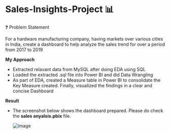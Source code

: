 # Sales-Insights-Project 📊
❓ Problem Statement

For a hardware manufacturing company, having markets over various cities in India, create a dashboard to help analyze the sales trend for over a period from 2017 to 2019

**My Approach**
* Extracted relavant data from MySQL after doing EDA using SQL
* Loaded the extracted .sql file into Power BI and did Data Wrangling
* As part of EDA, created a Measure table in Power BI to consolidate the Key Measure created. Finally, visualized the findings in a clear and concise Dashboard

**Result**
* The screenshot below shows the dashboard prepared. Please do check the **sales anyalsis.pbix** file.
  
  ![image](https://github.com/user-attachments/assets/6dc4ce16-7247-46ba-ab5d-c5b9a4cf4d27)
